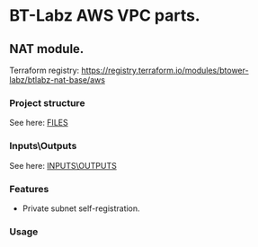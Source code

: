 # BT-Labz AWS VPC parts.

## NAT module.

Terraform registry: https://registry.terraform.io/modules/btower-labz/btlabz-nat-base/aws

### Project structure

See here: [FILES](FILES.md)

### Inputs\Outputs

See here: [INPUTS\OUTPUTS](INOUT.md)

### Features

* Private subnet self-registration.

### Usage

```

```
